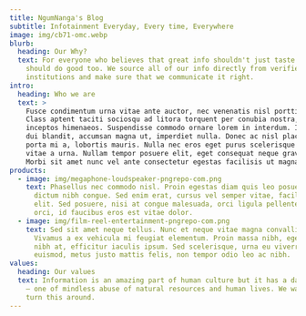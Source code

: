 ```yaml
---
title: NgumNanga's Blog
subtitle: Infotainment Everyday, Every time, Everywhere
image: img/cb71-omc.webp
blurb:
  heading: Our Why?
  text: For everyone who believes that great info shouldn't just taste good, it
    should do good too. We source all of our info directly from verified
    institutions and make sure that we communicate it right.
intro:
  heading: Who we are
  text: >
    Fusce condimentum urna vitae ante auctor, nec venenatis nisl porttitor.
    Class aptent taciti sociosqu ad litora torquent per conubia nostra, per
    inceptos himenaeos. Suspendisse commodo ornare lorem in interdum. Integer et
    dui blandit, accumsan magna ut, imperdiet nulla. Donec ac nisl placerat,
    porta mi a, lobortis mauris. Nulla nec eros eget purus scelerisque egestas
    vitae a urna. Nullam tempor posuere elit, eget consequat neque gravida in.
    Morbi sit amet nunc vel ante consectetur egestas facilisis ut magna.
products:
  - image: img/megaphone-loudspeaker-pngrepo-com.png
    text: Phasellus nec commodo nisl. Proin egestas diam quis leo posuere, sit amet
      dictum nibh congue. Sed enim erat, cursus vel semper vitae, facilisis at
      elit. Sed posuere, nisi at congue malesuada, orci ligula pellentesque
      orci, id faucibus eros est vitae dolor.
  - image: img/film-reel-entertainment-pngrepo-com.png
    text: Sed sit amet neque tellus. Nunc et neque vitae magna convallis sagittis.
      Vivamus a ex vehicula mi feugiat elementum. Proin massa nibh, egestas nec
      nibh at, efficitur iaculis ipsum. Sed scelerisque, urna eu viverra
      euismod, metus justo mattis felis, non tempor odio leo ac nibh.
values:
  heading: Our values
  text: Information is an amazing part of human culture but it has a dark side too
    – one of mindless abuse of natural resources and human lives. We want to
    turn this around.
---
```

